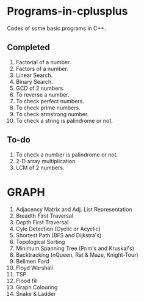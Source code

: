 # Programs-in-cplusplus
Codes of some basic programs in C++.


## Completed
1. Factorial of a number.
2. Factors of a number.
3. Linear Search.
4. Binary Search.
5. GCD of 2 numbers.
6. To reverse a number.
7. To check perfect numbers.
8. To check prime numbers.
9. To check armstrong number.
10. To check a string is palindrome or not.

## To-do
1. To check a number is palindrome or not.
2. 2-D array multiplication
3. LCM of 2 numbers.


# GRAPH
1. Adjacency Matrix and Adj. List Representation
2. Breadth First Traversal
3. Depth First Traversal
4. Cyle Detection (Cyclic or Acyclic)
5. Shortest Path (BFS and Dijkstra's)
6. Topological Sorting
7. Minimum Spanning Tree (Prim's and Kruskal's)
8. Backtracking (nQueen, Rat & Maze, Knight-Tour)
9. Bellmen Ford
10. Floyd Warshall
11. TSP
12. Flood fill
13. Graph Colouring
14. Snake & Ladder
